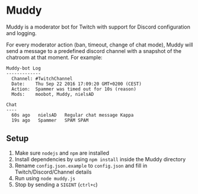 Muddy
=====

Muddy is a  moderator bot for Twitch with support for Discord configuration and logging.

For every moderator action (ban, timeout, change of chat mode), Muddy will send a message to a predefined discord channel with a snapshot of the chatroom at that moment. For example:

```
Muddy-bot Log
-------------
  Channel: #TwitchChannel
  Date:    Thu Sep 22 2016 17:09:20 GMT+0200 (CEST)
  Action:  Spammer was timed out for 10s (reason)
  Mods:    moobot, Muddy, nielsAD

Chat
----
  60s ago   nielsAD   Regular chat message Kappa
  19s ago   Spammer   SPAM SPAM
```

Setup
-----
1. Make sure `nodejs` and `npm` are installed
3. Install dependencies by using `npm install` inside the Muddy directory
4. Rename `config.json.example` to `config.json` and fill in Twitch/Discord/Channel details
5. Run using `node muddy.js`
6. Stop by sending a `SIGINT` (`ctrl+c`)
